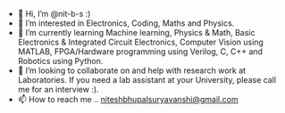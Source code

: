 - 👋 Hi, I’m @nit-b-s :)
- 👀 I’m interested in Electronics, Coding, Maths and Physics.
- 🌱 I’m currently learning Machine learning, Physics & Math, Basic Electronics & Integrated Circuit Electronics, Computer Vision using MATLAB, FPGA/Hardware programming using Verilog, C, C++ and Robotics using Python.
- 💞️ I’m looking to collaborate on and help with research work at Laboratories. If you need a lab assistant at your University, please call me for an interview :).
- 📫 How to reach me .. niteshbhupalsuryavanshi@gmail.com

<!---
nit-b-s/nit-b-s is a ✨ special ✨ repository because its `README.md` (this file) appears on your GitHub profile.
You can click the Preview link to take a look at your changes.
--->
